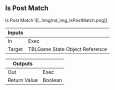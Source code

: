 ## Is Post Match
Is Post Match
![[../img/nd_img_IsPostMatch.png]]

|Inputs||
|--|--|
| In | Exec |
| Target | TBLGame State Object Reference |

|Outputs||
|--|--|
| Out | Exec |
| Return Value | Boolean |
